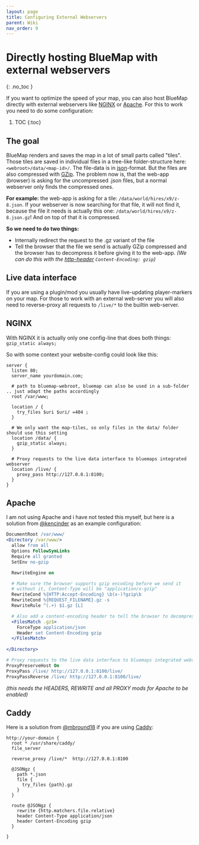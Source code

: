 ```yaml
---
layout: page
title: Configuring External Webservers
parent: Wiki
nav_order: 9
---
```


# Directly hosting BlueMap with external webservers
{: .no_toc }

If you want to optimize the speed of your map, you can also host BlueMap directly with external webservers like 
[NGINX](https://www.nginx.com/) or [Apache](https://httpd.apache.org/). For this to work you need to do 
some configuration:

1. TOC 
{:toc}

## The goal
BlueMap renders and saves the map in a lot of small parts called "tiles". Those tiles are saved in individual files 
in a tree-like folder-structure here: `<webroot>/data/<map-id>/`. The file-data is in 
[json](https://www.json.org/json-de.html)-format. But the files are also compressed with 
[GZip](https://en.wikipedia.org/wiki/Gzip). The problem now is, that the web-app (browser) is asking for the 
uncompressed .json files, but a normal webserver only finds the compressed ones.

**For example:** the web-app is asking for a tile: `/data/world/hires/x9/z-8.json`. If your webserver is now searching 
for that file, it will not find it, because the file it needs is actually this one: `/data/world/hires/x9/z-8.json.gz`!
And on top of that it is compressed.

**So we need to do two things:**
- Internally redirect the request to the .gz variant of the file
- Tell the browser that the file we send is actually GZip compressed and the browser has to decompress it before giving
  it to the web-app. *(We can do this with the [http-header](https://developer.mozilla.org/en-US/docs/Web/HTTP/Headers)
  `Content-Encoding: gzip`)*

## Live data interface
If you are using a plugin/mod you usually have live-updating player-markers on your map. For those to work with an 
external web-server you will also need to reverse-proxy all requests to `/live/*` to the builtin web-server.

## NGINX
With NGINX it is actually only one config-line that does both things: `gzip_static always;`

So with some context your website-config could look like this:
```nginx
server {
  listen 80;
  server_name yourdomain.com;

  # path to bluemap-webroot, bluemap can also be used in a sub-folder .. just adapt the paths accordingly
  root /var/www; 
  
  location / {
    try_files $uri $uri/ =404 ;
  }
  
  # We only want the map-tiles, so only files in the data/ folder should use this setting
  location /data/ {
    gzip_static always;
  }

  # Proxy requests to the live data interface to bluemaps integrated webserver
  location /live/ {
    proxy_pass http://127.0.0.1:8100;
  }
}
```

## Apache
I am not using Apache and i have not tested this myself, but here is a solution from 
[@kencinder](https://github.com/kencinder) as an example configuration:
```apache
DocumentRoot /var/www/
<Directory /var/www/>
  allow from all
  Options FollowSymLinks
  Require all granted
  SetEnv no-gzip

  RewriteEngine on

  # Make sure the browser supports gzip encoding before we send it
  # without it, Content-Type will be "application/x-gzip"
  RewriteCond %{HTTP:Accept-Encoding} \b(x-)?gzip\b
  RewriteCond %{REQUEST_FILENAME}.gz -s
  RewriteRule ^(.+) $1.gz [L]

  # Also add a content-encoding header to tell the browser to decompress
  <FilesMatch .gz$>
    ForceType application/json
    Header set Content-Encoding gzip
  </FilesMatch>
  
</Directory>

# Proxy requests to the live data interface to bluemaps integrated webserver  
ProxyPreserveHost On
ProxyPass /live/ http://127.0.0.1:8100/live/
ProxyPassReverse /live/ http://127.0.0.1:8100/live/
```
*(this needs the HEADERS, REWRITE and all PROXY mods for Apache to be enabled)*

## Caddy
Here is a solution from [@mbround18](https://github.com/mbround18) if you are using [Caddy](https://caddyserver.com/):
```
http://your-domain {
  root * /usr/share/caddy/
  file_server

  reverse_proxy /live/*  http://127.0.0.1:8100

  @JSONgz {
    path *.json
    file {
      try_files {path}.gz
    }
  }

  route @JSONgz {
    rewrite {http.matchers.file.relative}
    header Content-Type application/json
    header Content-Encoding gzip
  }

}
```
